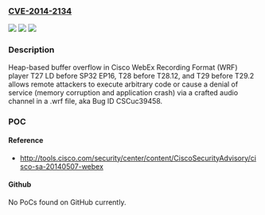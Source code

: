 ### [CVE-2014-2134](https://cve.mitre.org/cgi-bin/cvename.cgi?name=CVE-2014-2134)
![](https://img.shields.io/static/v1?label=Product&message=n%2Fa&color=blue)
![](https://img.shields.io/static/v1?label=Version&message=n%2Fa&color=blue)
![](https://img.shields.io/static/v1?label=Vulnerability&message=n%2Fa&color=brighgreen)

### Description

Heap-based buffer overflow in Cisco WebEx Recording Format (WRF) player T27 LD before SP32 EP16, T28 before T28.12, and T29 before T29.2 allows remote attackers to execute arbitrary code or cause a denial of service (memory corruption and application crash) via a crafted audio channel in a .wrf file, aka Bug ID CSCuc39458.

### POC

#### Reference
- http://tools.cisco.com/security/center/content/CiscoSecurityAdvisory/cisco-sa-20140507-webex

#### Github
No PoCs found on GitHub currently.

